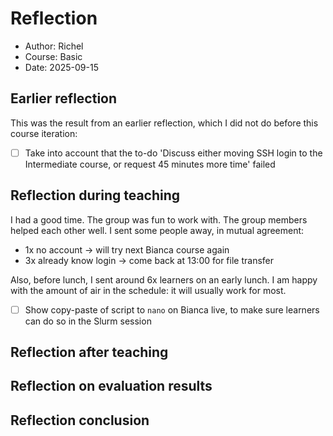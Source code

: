 # Reflection

- Author: Richel
- Course: Basic
- Date: 2025-09-15

## Earlier reflection

This was the result from an earlier reflection,
which I did not do before this course iteration:

- [ ] Take into account that the to-do 'Discuss either moving
  SSH login to the Intermediate course,
  or request 45 minutes more time' failed

## Reflection during teaching

I had a good time. The group was fun to work with.
The group members helped each other well.
I sent some people away, in mutual agreement:

- 1x no account -> will try next Bianca course again
- 3x already know login -> come back at 13:00 for file transfer

Also, before lunch, I sent around 6x learners on an early lunch.
I am happy with the amount of air in the schedule:
it will usually work for most.

- [ ] Show copy-paste of script to `nano` on Bianca live,
  to make sure learners can do so in the Slurm session


## Reflection after teaching



## Reflection on evaluation results


## Reflection conclusion
